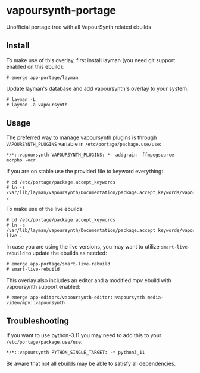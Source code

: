 # vapoursynth-portage
Unofficial portage tree with all VapourSynth related ebuilds

Install
-------
To make use of this overlay, first install layman (you need git support enabled on this ebuild):
```
# emerge app-portage/layman
```
Update layman's database and add vapoursynth's overlay to your system.
```
# layman -L
# layman -a vapoursynth
```

Usage
-----
The preferred way to manage vapoursynth plugins is through `VAPOURSYNTH_PLUGINS` variable in `/etc/portage/package.use/use`:
```
*/*::vapoursynth VAPOURSYNTH_PLUGINS: * -addgrain -ffmpegsource -morpho -ocr
```

If you are on stable use the provided file to keyword everything:
```
# cd /etc/portage/package.accept_keywords
# ln -s /var/lib/layman/vapoursynth/Documentation/package.accept_keywords/vapoursynth .
```
To make use of the live ebuilds:
```
# cd /etc/portage/package.accept_keywords
# ln -s /var/lib/layman/vapoursynth/Documentation/package.accept_keywords/vapoursynth-live .
```
In case you are using the live versions, you may want to utilize ```smart-live-rebuild``` to update the ebuilds as needed:
```
# emerge app-portage/smart-live-rebuild
# smart-live-rebuild
```
This overlay also includes an editor and a modified mpv ebuild with vapoursynth support enabled:
```
# emerge app-editors/vapoursynth-editor::vapoursynth media-video/mpv::vapoursynth
```

Troubleshooting
---------------
If you want to use python-3.11 you may need to add this to your `/etc/portage/package.use/use`:
```
*/*::vapoursynth PYTHON_SINGLE_TARGET: -* python3_11
```
Be aware that not all ebuilds may be able to satisfy all dependencies.
